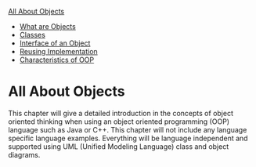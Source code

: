 [All About Objects](../all_about_objects/readme.md)
* [What are Objects](../all_about_objects/what_are_objects.md)
* [Classes](../all_about_objects/classes.md)
* [Interface of an Object](../all_about_objects/interface_of_an_object.md)
* [Reusing Implementation](../all_about_objects/reusing_implementation.md)
* [Characteristics of OOP](../all_about_objects/characteristics_of_oop.md)

# All About Objects

This chapter will give a detailed introduction in the concepts of object oriented thinking when using an object oriented programming (OOP) language such as Java or C++. This chapter will not include any language specific language examples. Everything will be language independent and supported using UML (Unified Modeling Language) class and object diagrams.

<!-- TODO: Place a picture here with all keywords of OOP. Maybe even write it by hand. -->
